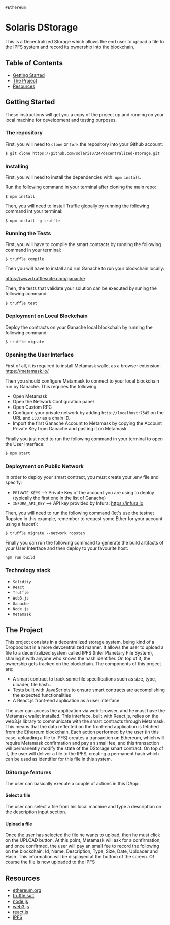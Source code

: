 `#Ethereum`

# Solaris DStorage

This is a Decentralized Storage which allows the end user to upload a file to the IPFS system and record its ownership into the blockchain.

## Table of Contents

- [Getting Started](#getting-started)
- [The Project](#the-project)
- [Resources](#resources)

## Getting Started

These instructions will get you a copy of the project up and running on your local machine for development and testing purposes.

### The repository

First, you will need to `clone` or `fork` the repository into your Github account:

```
$ git clone https://github.com/solaris0724/decentralized-storage.git
```

### Installing

First, you will need to install the dependencies with: `npm install`.

Run the following command in your terminal after cloning the main repo:

```
$ npm install
```

Then, you will need to install Truffle globally by running the following command int your terminal:

```
$ npm install -g truffle
```

### Running the Tests

First, you will have to compile the smart contracts by running the following command in your terminal:

```
$ truffle compile
```

Then you will have to install and run Ganache to run your blockchain locally:

https://www.trufflesuite.com/ganache

Then, the tests that validate your solution can be executed by runing the following
command:

```
$ truffle test
```

### Deployment on Local Blockchain

Deploy the contracts on your Ganache local blockchain by running the following command:

```
$ truffle migrate
```

### Opening the User Interface

First of all, it is required to install Metamask wallet as a browser extension: https://metamask.io/

Then you should configure Metamask to connect to your local blockchain run by Ganache. This requires the following:
- Open Metamask
- Open the Network Configuration panel
- Open Custom RPC
- Configure your private network by adding `http://localhost:7545` on the URL and `1337` as a chain ID.
- Import the first Ganache Account to Metamask by copying the Account Private Key from Ganache and pasting it on Metamask

Finally you just need to run the following command in your terminal to open the User Interface:

```
$ npm start
```

### Deployment on Public Network

In order to deploy your smart contract, you must create your .env file and specify:

- `PRIVATE_KEYS` --> Private Key of the account you are using to deploy (typically the first one in the list of Ganache)
- `INFURA_API_KEY` --> API key provided by Infura: https://infura.io

Then, you will need to run the following command (let's use the testnet Ropsten in this example, remember to request some Ether for your account using a faucet):

```
$ truffle migrate --network ropsten
```

Finally you can run the following command to generate the build artifacts of your User Interface and then deploy to your favourite host:

```
npm run build
```


### Technology stack

- `Solidity`
- `React`
- `Truffle`
- `Web3.js`
- `Ganache`
- `Node.js`
- `Metamask`

## The Project

This project consists in a decentralized storage system, being kind of a Dropbox but in a more devcentralized manner. It allows the user to upload a file to a decentralized system called IPFS (Inter Planetary File System), sharing it with anyone who knows the hash identifier. On top of it, the ownership gets tracked on the blockchain. The components of this project are:

- A smart contract to track some file specifications such as size, type, uloader, file hash...
- Tests built with JavaScripts to ensure smart contracts are accomplishing the expected functionalities
- A React.js front-end application as a user interface

The user can access the application via web-browser, and he must have the Metamask wallet installed. This interface, built with React.js, relies on the web3.js library to communicate with the smart contracts through Metamask. This means that the data reflected on the front-end application is fetched from the Ethereum blockchain. Each action performed by the user (in this case, uploading a file to IPFS) creates a transaction on Ethereum, which will require Metamask confirmation and pay an small fee, and this transaction will permanently modify the state of the DStorage smart contract. On top of it, the user will deliver a file to the IPFS, creating a permanent hash which can be used as identifier for this file in this system.

### DStorage features

The user can basically execute a couple of actions in this DApp:

#### Select a file

The user can select a file from his local machine and type a description on the description input section.

#### Upload a file

Once the user has selected the file he wants to upload, then he must click on the UPLOAD button. At this point, Metamask will ask for a confirmation, and once confirmed, the user will pay an small fee to record the following on the blockchain: Id, Name, Description, Type, Size, Date, Uploader and Hash. This information will be displayed at the bottom of the screen. Of course the file is now uploaded to the IPFS


## Resources

- [ethereum.org](https://ethereum.org/)
- [truffle suit](https://www.trufflesuite.com/)
- [node.js](https://nodejs.org/)
- [web3.js](https://web3js.readthedocs.io/)
- [react.js](https://reactjs.org/)
- [IPFS](https://ipfs.io/)